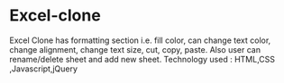 # Excel-clone

Excel Clone has formatting section i.e. fill color, can change text color,
change alignment, change text size, cut, copy, paste. Also user can rename/delete sheet and add new sheet.
Technology used : HTML,CSS ,Javascript,jQuery
